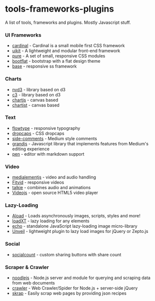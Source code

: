 tools-frameworks-plugins
========================

A list of tools, frameworks and plugins. Mostly Javascript stuff.

<!-- - [UI Frameworks](#ui-frameworks)
- [Text](#text)
- [Charts](#charts)
- [Video](#video)
- [Scraper & Crawler](#scraper-&-crawler) -->

### UI Frameworks
- [cardinal](http://cardinalcss.com/) - Cardinal is a small mobile first CSS framework
- [uikit](http://getuikit.com/index.html) - A lightweight and modular front-end framework
- [pure](http://purecss.io/extend/) - A set of small, responsive CSS modules 
- [bootflat](http://bootflat.github.io/index.html) - bootstrap with a flat design theme
- [base](http://matthewhartman.github.io/base/) - responsive ss framework


### Charts
- [nvd3](http://nvd3.org/) - library based on d3
- [c3](http://c3js.org/) - library based on d3
- [chartjs](http://www.chartjs.org/) - canvas based
- [chartist](http://gionkunz.github.io/chartist-js/) - canvas based

### Text
- [flowtype](http://simplefocus.com/flowtype/) - responsive typography
- [dropcaps](https://github.com/adobe-webplatform/dropcap.js) - CSS dropcaps
- [side-comments](http://aroc.github.io/side-comments-demo/) - Medium style comments
- [grandjs](http://mattduvall.com/grande.js/) - Javascript library that implements features from Medium's editing experience
- [pen](http://sofish.github.io/pen) - editor with markdown support

### Video
- [medialementjs](http://mediaelementjs.com/) - video and audio handling
- [Fitvid](http://fitvidsjs.com/) - responsive videos
- [talkie](https://github.com/kiln/talkie) - combines audio and animations
- [Videojs](http://www.videojs.com/) - open source HTML5 video player

### Lazy-Loading
- [Aload](http://pazguille.github.io/aload/) - Loads asynchronously images, scripts, styles and more!
- [loadXT](https://github.com/ressio/lazy-load-xt) - lazy loading for any elements
- [echo](https://github.com/toddmotto/echo) - standalone JavaScript lazy-loading image micro-library
- [Unveil](http://luis-almeida.github.io/unveil/) - lightweight plugin to lazy load images for jQuery or Zepto.js

### Social
- [socialcount](https://github.com/filamentgroup/SocialCount/) - custom sharing buttons with share count

### Scraper & Crawler
- [noodlejs](http://noodlejs.com/) - Node.js server and module for querying and scraping data from web documents
- [crawler](https://github.com/sylvinus/node-crawler) - Web Crawler/Spider for Node.js + server-side jQuery
- [skrap](https://github.com/nickdima/skrap) - Easily scrap web pages by providing json recipes

